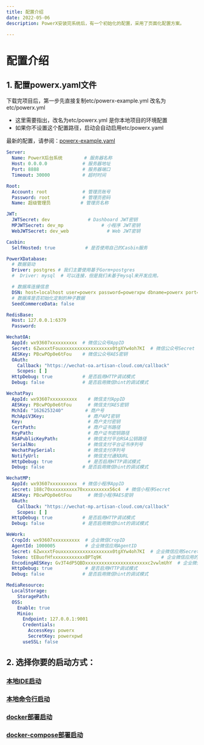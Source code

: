 ```yaml
---
title: 配置介绍
date: 2022-05-06
description: PowerX安装完系统后，有一个初始化的配置，采用了页面化配置方案。

---
```




# 配置介绍

## 1. 配置powerx.yaml文件 
下载完项目后，第一步先直接复制etc/powerx-example.yml 改名为etc/powerx.yml

* 这里需要指出，改名为etc/powerx.yml 是你本地项目的环境配置
* 如果你不设置这个配置路径，启动会自动启用etc/powerx.yaml

最新的配置，请参阅：[powerx-example.yaml](https://github.com/ArtisanCloud/PowerX/blob/develop/etc/powerx-example.yaml)

```yaml
Server:
  Name: PowerX后台系统        # 服务器名称
  Host: 0.0.0.0             # 服务器地址
  Port: 8888                # 服务器端口
  Timeout: 30000            # 超时时间

Root:
  Account: root             # 管理员账号
  Password: root            # 管理员密码
  Name: 超级管理员           # 管理员名称

JWT:
  JWTSecret: dev              # Dashboard JWT密钥
  MPJWTSecret: dev_mp              # 小程序 JWT密钥
  WebJWTSecret: dev_web              # Web JWT密钥

Casbin:
  SelfHosted: true           # 是否使用自己的Casbin服务

PowerXDatabase:
  # 数据驱动
  Driver: postgres # 我们主要使用基于Gorm+postgres
  #  Driver: mysql  # 可以连接，但是我们未基于mysql来开发应用。

  # 数据库连接信息
  DSN: host=localhost user=powerx password=powerxpw dbname=powerx port=5432 sslmode=disable TimeZone=UTC
  # 数据库是否初始化定制的种子数据
  SeedCommerceData: false

RedisBase:
  Host: 127.0.0.1:6379
  Password:

WechatOA:
  AppId: wx93607xxxxxxxxxx  # 微信公众号AppID
  Secret: 6ZwxxxtFouxxxxxxxxxxxxxxxxxxx0tgXYw4oh7KI  # 微信公众号Secret
  AESKey: PBcwPOp0e6tFou    # 微信公众号AES密钥
  OAuth:
    Callback: "https://wechat-oa.artisan-cloud.com/callback"
    Scopes: [ ]
  HttpDebug: true           # 是否启用HTTP调试模式
  Debug: false              # 是否启用微信hint的调试模式

WechatPay:
  AppId: wx93607xxxxxxxxxx    # 微信支付AppID
  AESKey: PBcwPOp0e6tFou      # 微信支付AES密钥
  MchId: "1626253240"        # 商户号
  MchApiV3Key:                # 商户API密钥
  Key:                        # 商户支付密钥
  CertPath:                   # 商户证书路径
  KeyPath:                    # 商户证书密钥路径
  RSAPublicKeyPath:           # 微信支付平台RSA公钥路径
  SerialNo:                   # 微信支付平台证书序列号
  WechatPaySerial:            # 微信支付序列号
  NotifyUrl:                  # 微信支付通知URL
  HttpDebug: true             # 是否启用HTTP调试模式
  Debug: false              # 是否启用微信hint的调试模式

WechatMP:
  AppId: wx93607xxxxxxxxxx  # 微信小程序AppID
  Secret: 188c70xxxxxxxxxx70xxxxxxxxxx56c4  # 微信小程序Secret
  AESKey: PBcwPOp0e6tFou      # 微信小程序AES密钥
  OAuth:
    Callback: "https://wechat-mp.artisan-cloud.com/callback"
    Scopes: [ ]
  HttpDebug: true           # 是否启用HTTP调试模式
  Debug: false              # 是否启用微信hint的调试模式

WeWork:
  CropId: wx93607xxxxxxxxxx  # 企业微信CropID
  AgentId: 1000005           # 企业微信应用AgentID
  Secret: 6ZwxxxtFouxxxxxxxxxxxxxxxxxxx0tgXYw4oh7KI  # 企业微信应用Secret
  Token: tEBuofHfxxxxxxxxxxxxBPTq9K                      # 企业微信应用的Token，用于处理接收到的消息
  EncodingAESKey: Gv3T4dP5QBDxxxxxxxxxxxxxxxxxxxxxxxc2vwlmUhY  # 企业微信应用的 EncodingAESKey，用于加密/解密接收和发送的消息
  HttpDebug: true            # 是否启用HTTP调试模式
  Debug: false              # 是否启用微信hint的调试模式

MediaResource:
  LocalStorage:
    StoragePath:
  OSS:
    Enable: true
    Minio:
      Endpoint: 127.0.0.1:9001
      Credentials:
        AccessKey: powerx
        SecretKey: powerxpwd
      useSSL: false
```


## 2. 选择你要的启动方式：
### [本地IDE启动](installation-ide.md)
### [本地命令行启动](installation-command.md)
###  [docker部署启动](installation-docker.md)
###  [docker-compose部署启动](installation-docker-compose.md)

[//]: # (###  [k3s部署启动]&#40;installation-k3s.md&#41;)

[//]: # ()
[//]: # (###  [k8s部署启动]&#40;installation-k8s.md&#41;)

